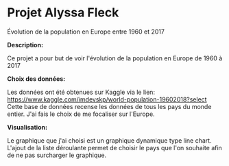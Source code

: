 # Projet Alyssa Fleck

Évolution de la population en Europe entre 1960 et 2017

__Description:__

Ce projet a pour but de voir l'évolution de la population en Europe de 1960 à 2017

__Choix des données:__

Les données ont été obtenues sur Kaggle via le lien: https://www.kaggle.com/imdevskp/world-population-19602018?select
Cette base de données recense les données de tous les pays du monde entier. J'ai fais le choix de me focaliser sur l'Europe. 

__Visualisation:__

Le graphique que j'ai choisi est un graphique dynamique type line chart. L'ajout de la liste déroulante permet de choisir le pays que l'on souhaite afin de ne pas surcharger le graphique. 
